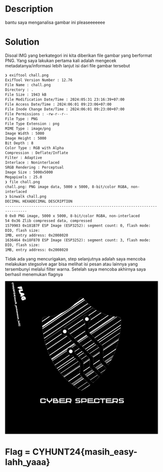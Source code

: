 # Description

bantu saya menganalisa gambar ini pleaseeeeeee

# Solution

Disoal IMG yang berkategori ini kita diberikan file gambar yang berformat PNG.
Yang saya lakukan pertama kali adalah mengecek metadatanya/informasi lebih lanjut isi dari file
gambar tersebut
```
❯ exiftool chall.png
ExifTool Version Number : 12.76
File Name : chall.png
Directory : .
File Size : 1943 kB
File Modification Date/Time : 2024:05:31 23:16:39+07:00
File Access Date/Time : 2024:06:01 09:23:06+07:00
File Inode Change Date/Time : 2024:06:01 09:23:00+07:00
File Permissions : -rw-r--r--
File Type : PNG
File Type Extension : png
MIME Type : image/png
Image Width : 5000
Image Height : 5000
Bit Depth : 8
Color Type : RGB with Alpha
Compression : Deflate/Inflate
Filter : Adaptive
Interlace : Noninterlaced
SRGB Rendering : Perceptual
Image Size : 5000x5000
Megapixels : 25.0
❯ file chall.png
chall.png: PNG image data, 5000 x 5000, 8-bit/color RGBA, non-interlaced
❯ binwalk chall.png
DECIMAL HEXADECIMAL DESCRIPTION
--------------------------------------------------------------------------------
0 0x0 PNG image, 5000 x 5000, 8-bit/color RGBA, non-interlaced
54 0x36 Zlib compressed data, compressed
1579903 0x181B7F ESP Image (ESP3252): segment count: 0, flash mode: DIO, flash size:
1MB, entry address: 0x2008020
1636464 0x18F870 ESP Image (ESP3252): segment count: 3, flash mode: DIO, flash size:
1MB, entry address: 0x2008020
```
Tidak ada yang mencurigakan, step selanjutnya adalah saya mencoba melakukan stegsolve agar
bisa melihat isi pesan atau lainnya yang tersembunyi melalui filter warna.
Setelah saya mencoba akhirnya saya berhasil menemukan flagnya 

![Cyber Hunt CTF 2024](solved.png "image_tooltip")

# Flag = CYHUNT24{masih_easy-lahh_yaaa}
